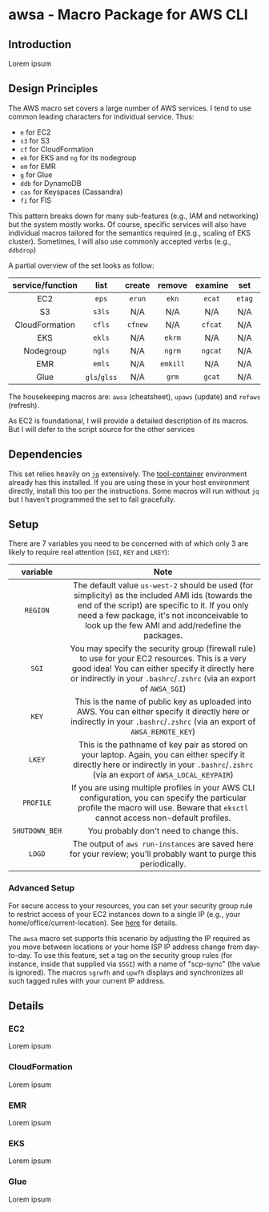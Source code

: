 # awsa - Macro Package for AWS CLI

## Introduction

Lorem ipsum

## Design Principles

The AWS macro set covers a large number of AWS services. I tend to use common leading characters for individual service. Thus:

* `e` for EC2
* `s3` for S3
* `cf` for CloudFormation
* `ek` for EKS and `ng` for its nodegroup
* `em` for EMR
* `g` for Glue
* `ddb` for DynamoDB
* `cas` for Keyspaces (Cassandra)
* `fi` for FIS

This pattern breaks down for many sub-features (e.g., IAM and networking) but the system mostly works. Of course, specific services will also have individual macros tailored for the semantics required (e.g., scaling of EKS cluster). Sometimes, I will also use commonly accepted verbs (e.g., `ddbdrop`)

A partial overview of the set looks as follow:

| service/function | list | create | remove | examine | set | get |
| :-: | :-: | :-: | :-: | :-: | :-: | :-: |
| EC2 | `eps` | `erun` | `ekn` | `ecat` | `etag` | `etags` |
| S3 | `s3ls` | N/A |  N/A | N/A | N/A | N/A |
| CloudFormation | `cfls` | `cfnew` |  N/A | `cfcat` | N/A | N/A |
| EKS | `ekls` | N/A | `ekrm` |  N/A | N/A | N/A |
| Nodegroup | `ngls` | N/A | `ngrm` | `ngcat` | N/A | N/A |
| EMR | `emls` | N/A | `emkill` | N/A | N/A | N/A |
| Glue | `gls`/`glss` | N/A | `grm` | `gcat`  | N/A | N/A |

The housekeeping macros are: `awsa` (cheatsheet), `upaws` (update) and `refaws` (refresh).

As EC2 is foundational, I will provide a detailed description of its macros. But I will defer to the script source for the other services

## Dependencies

This set relies heavily on [`jq`](https://stedolan.github.io/jq/) extensively. The [tool-container](https://github.com/scp756-221/tool-container) environment already has this installed. If you are using these in your host environment directly, install this too per the instructions. Some macros will run without `jq` but I haven't programmed the set to fail gracefully.

## Setup

There are 7 variables you need to be concerned with of which only 3 are likely to require real attention (`SGI`, `KEY` and `LKEY`):

| variable | Note |
| :-: | :-: |
| `REGION` | The default value `us-west-2` should be used (for simplicity) as the included AMI ids (towards the end of the script) are specific to it. If you only need a few package, it's not inconceivable to look up the few AMI and add/redefine the packages. |
| `SGI` | You may specify the security group (firewall rule) to use for your EC2 resources. This is a very good idea! You can either specify it directly here or indirectly in your `.bashrc`/`.zshrc` (via an export of `AWSA_SGI`) |
| `KEY` | This is the name of public key as uploaded into AWS. You can either specify it directly here or indirectly in your `.bashrc`/`.zshrc` (via an export of `AWSA_REMOTE_KEY`) |
| `LKEY` | This is the pathname of key pair as stored on your laptop. Again, you can either specify it directly here or indirectly in your `.bashrc`/`.zshrc` (via an export of `AWSA_LOCAL_KEYPAIR`) |
| `PROFILE` | If you are using multiple profiles in your AWS CLI configuration, you can specify the particular profile the macro will use. Beware that `eksctl` cannot access non-default profiles. |
| `SHUTDOWN_BEH` | You probably don't need to change this. |
| `LOGD` | The output of `aws run-instances` are saved here for your review; you'll probably want to purge this periodically. |

### Advanced Setup

For secure access to your resources, you can set your security group rule to restrict access of your EC2 instances down to a single IP (e.g., your home/office/current-location). See [here](https://docs.aws.amazon.com/AWSEC2/latest/UserGuide/authorizing-access-to-an-instance.html) for details. 

The `awsa` macro set supports this scenario by adjusting the IP required as you move between locations or your home ISP IP address change from day-to-day. To use this feature, set a tag on the security group rules (for instance, inside that supplied via `$SGI`) with a name of "scp-sync" (the value is ignored). The macros `sgrwfh` and `upwfh` displays and synchronizes all such tagged rules with your current IP address. 

## Details

### EC2

Lorem ipsum

### CloudFormation

Lorem ipsum

### EMR

Lorem ipsum

### EKS

Lorem ipsum

### Glue

Lorem ipsum

